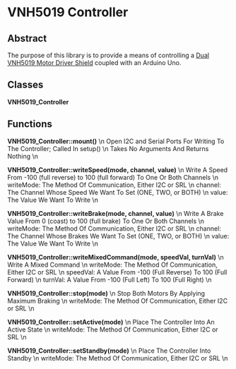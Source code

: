 # VNH5019 Controller

## Abstract

The purpose of this library is to provide a means of controlling a [Dual VNH5019 Motor Driver
Shield](https://www.pololu.com/product/2507) coupled with an Arduino Uno.

## Classes

**VNH5019_Controller**

## Functions

**VNH5019_Controller::mount()** \n
Open I2C and Serial Ports For Writing To The Controller; Called In setup() \n
Takes No Arguments And Returns Nothing \n


**VNH5019_Controller::writeSpeed(mode, channel, value)** \n
Write A Speed From -100 (full reverse) to 100 (full forward) To One Or Both Channels \n
writeMode: The Method Of Communication, Either I2C or SRL \n
channel: The Channel Whose Speed We Want To Set (ONE, TWO, or BOTH) \n
value: The Value We Want To Write \n


**VNH5019_Controller::writeBrake(mode, channel, value)** \n
Write A Brake Value From 0 (coast) to 100 (full brake) To One Or Both Channels \n
writeMode: The Method Of Communication, Either I2C or SRL \n
channel: The Channel Whose Brakes We Want To Set (ONE, TWO, or BOTH) \n
value: The Value We Want To Write \n


**VNH5019_Controller::writeMixedCommand(mode, speedVal, turnVal)** \n
Write A Mixed Command \n
writeMode: The Method Of Communication, Either I2C or SRL \n
speedVal: A Value From -100 (Full Reverse) To 100 (Full Forward) \n
turnVal: A Value From -100 (Full Left) To 100 (Full Right) \n


**VNH5019_Controller::stop(mode)** \n
Stop Both Motors By Applying Maximum Braking \n
writeMode: The Method Of Communication, Either I2C or SRL \n


**VNH5019_Controller::setActive(mode)** \n
Place The Controller Into An Active State \n
writeMode: The Method Of Communication, Either I2C or SRL \n


**VNH5019_Controller::setStandby(mode)** \n
Place The Controller Into Standby \n
writeMode: The Method Of Communication, Either I2C or SRL \n
